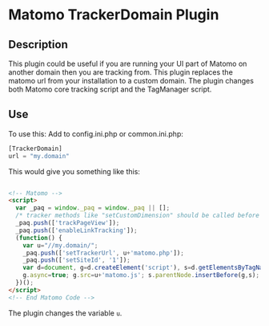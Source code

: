 # Matomo TrackerDomain Plugin

## Description

This  plugin could be useful if you are running your UI part of Matomo
on another domain then you are tracking from.
This plugin replaces the matomo url from your installation to a custom domain.
The plugin changes both Matomo core tracking script and the TagManager script.

## Use

To use this:
Add to config.ini.php or common.ini.php:

```php
[TrackerDomain]
url = "my.domain"
```

This would give you something like this:

```html

<!-- Matomo -->
<script>
  var _paq = window._paq = window._paq || [];
  /* tracker methods like "setCustomDimension" should be called before "trackPageView" */
  _paq.push(['trackPageView']);
  _paq.push(['enableLinkTracking']);
  (function() {
    var u="//my.domain/";
    _paq.push(['setTrackerUrl', u+'matomo.php']);
    _paq.push(['setSiteId', '1']);
    var d=document, g=d.createElement('script'), s=d.getElementsByTagName('script')[0];
    g.async=true; g.src=u+'matomo.js'; s.parentNode.insertBefore(g,s);
  })();
</script>
<!-- End Matomo Code -->

```

The plugin changes the variable `u`.

